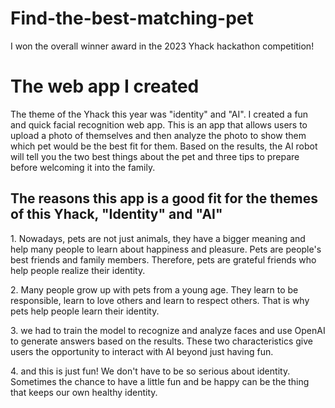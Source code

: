 # Find-the-best-matching-pet
I won the overall winner award in the 2023 Yhack hackathon competition! 

<h1>The web app I created</h1>
The theme of the Yhack this year was "identity" and "AI". I created a fun and quick facial recognition web app.
This is an app that allows users to upload a photo of themselves and then analyze the photo to show them which pet would be the best fit for them. 
Based on the results, the AI robot will tell you the two best things about the pet and three tips to prepare before welcoming it into the family. 

<h2>The reasons this app is a good fit for the themes of this Yhack, "Identity" and "AI"</h2>
<p>1. Nowadays, pets are not just animals, they have a bigger meaning and help many people to learn about happiness and pleasure. Pets are people's best friends and family members. Therefore, pets are grateful friends who help people realize their identity.</p>
<p>2. Many people grow up with pets from a young age. They learn to be responsible, learn to love others and learn to respect others. That is why pets help people learn their identity.</p>  
<p>3. we had to train the model to recognize and analyze faces and use OpenAI to generate answers based on the results. These two characteristics give users the opportunity to interact with AI beyond just having fun.</p>
<p>4. and this is just fun! We don't have to be so serious about identity. Sometimes the chance to have a little fun and be happy can be the thing that keeps our own healthy identity.</p>
